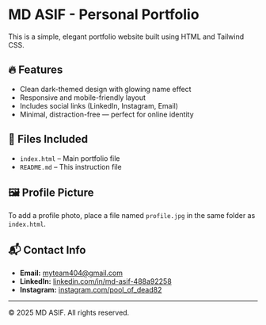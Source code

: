 
# MD ASIF - Personal Portfolio

This is a simple, elegant portfolio website built using HTML and Tailwind CSS.

## 🔥 Features
- Clean dark-themed design with glowing name effect
- Responsive and mobile-friendly layout
- Includes social links (LinkedIn, Instagram, Email)
- Minimal, distraction-free — perfect for online identity

## 📁 Files Included
- `index.html` – Main portfolio file
- `README.md` – This instruction file

## 🖼️ Profile Picture
To add a profile photo, place a file named `profile.jpg` in the same folder as `index.html`.

## 📬 Contact Info
- **Email:** myteam404@gmail.com
- **LinkedIn:** [linkedin.com/in/md-asif-488a92258](https://www.linkedin.com/in/md-asif-488a92258)
- **Instagram:** [instagram.com/pool_of_dead82](https://www.instagram.com/pool_of_dead82)

---

© 2025 MD ASIF. All rights reserved.
